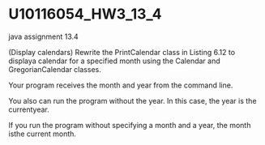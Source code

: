 # U10116054_HW3_13_4
java assignment 13.4


(Display calendars) Rewrite the PrintCalendar class in Listing 6.12 to displaya calendar for a specified month using the Calendar and GregorianCalendar classes.

Your program receives the month and year from the command line. 

You also can run the program without the year. In this case, the year is the currentyear.

If you run the program without specifying a month and a year, the month isthe current month.
    
